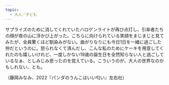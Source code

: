 ```yaml
---
topic:
  - 大人／子ども
---
```

サプライズのために消してくれていたハロゲンライトが再び点灯し、引率者たちの顔が夜の山に浮かび上がった。こちらに向けられている笑顔をまじまじと見てみたが、全員驚くほど馴染みがない。曲がりなりにも今日1日を一緒に過ごした仲だというのに。怒られなくて済んだし、こんな私のためにケーキを用意してくれたのも嬉しいけれど、一度しかない19歳の誕生日を全然知らない人と過ごしているなぁ、としみじみ思ったのを覚えている。こういうのが、大人の世界なのかもしれない、とも。

（藤岡みなみ、2022『パンダのうんこはいい匂い』左右社）